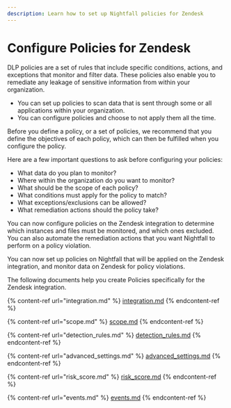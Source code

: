 ```yaml
---
description: Learn how to set up Nightfall policies for Zendesk
---
```


# Configure Policies for Zendesk



DLP policies are a set of rules that include specific conditions, actions, and exceptions that monitor and filter data. These policies also enable you to remediate any leakage of sensitive information from within your organization.

* You can set up policies to scan data that is sent through some or all applications within your organization.&#x20;
* You can configure policies and choose to not apply them all the time.

Before you define a policy, or a set of policies, we recommend that you define the objectives of each policy, which can then be fulfilled when you configure the policy.

Here are a few important questions to ask before configuring your policies:

* What data do you plan to monitor?
* Where within the organization do you want to monitor?
* What should be the scope of each policy?
* What conditions must apply for the policy to match?
* What exceptions/exclusions can be allowed?
* What remediation actions should the policy take?

You can now configure policies on the Zendesk integration to determine which instances and files must be monitored, and which ones excluded. You can also automate the remediation actions that you want Nightfall to perform on a policy violation.

You can now set up policies on Nightfall that will be applied on the Zendesk integration, and monitor data on Zendesk for policy violations.

The following documents help you create Policies specifically for the Zendesk integration.

{% content-ref url="integration.md" %}
[integration.md](integration.md)
{% endcontent-ref %}

{% content-ref url="scope.md" %}
[scope.md](scope.md)
{% endcontent-ref %}

{% content-ref url="detection_rules.md" %}
[detection\_rules.md](detection_rules.md)
{% endcontent-ref %}

{% content-ref url="advanced_settings.md" %}
[advanced\_settings.md](advanced_settings.md)
{% endcontent-ref %}

{% content-ref url="risk_score.md" %}
[risk\_score.md](risk_score.md)
{% endcontent-ref %}

{% content-ref url="events.md" %}
[events.md](events.md)
{% endcontent-ref %}
